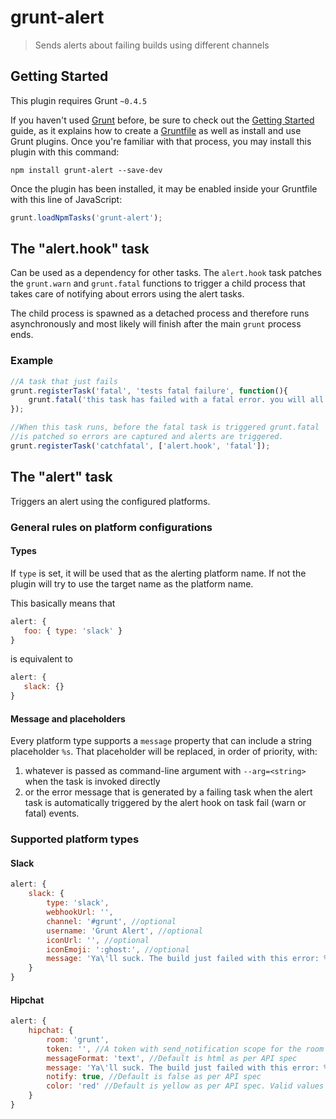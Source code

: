 # grunt-alert

> Sends alerts about failing builds using different channels

## Getting Started
This plugin requires Grunt `~0.4.5`

If you haven't used [Grunt](http://gruntjs.com/) before, be sure to check out the [Getting Started](http://gruntjs.com/getting-started) guide, as it explains how to create a [Gruntfile](http://gruntjs.com/sample-gruntfile) as well as install and use Grunt plugins. Once you're familiar with that process, you may install this plugin with this command:

```shell
npm install grunt-alert --save-dev
```

Once the plugin has been installed, it may be enabled inside your Gruntfile with this line of JavaScript:

```js
grunt.loadNpmTasks('grunt-alert');
```

## The "alert.hook" task

Can be used as a dependency for other tasks. The `alert.hook` task patches the `grunt.warn` and `grunt.fatal` functions to trigger a child process that takes care of notifying about errors using the alert tasks.

The child process is spawned as a detached process and therefore runs asynchronously and most likely will finish after the main `grunt` process ends.

### Example

```js
//A task that just fails
grunt.registerTask('fatal', 'tests fatal failure', function(){
    grunt.fatal('this task has failed with a fatal error. you will all die.');
});

//When this task runs, before the fatal task is triggered grunt.fatal
//is patched so errors are captured and alerts are triggered.
grunt.registerTask('catchfatal', ['alert.hook', 'fatal']);
```

## The "alert" task

Triggers an alert using the configured platforms.

### General rules on platform configurations

#### Types

If `type` is set, it will be used that as the alerting platform name. If not the plugin will try to use the target name as the platform name.

This basically means that

```js
alert: {
   foo: { type: 'slack' }
}
```

is equivalent to

```js
alert: {
   slack: {}
}
```

#### Message and placeholders

Every platform type supports a `message` property that can include a string placeholder `%s`. That placeholder will be replaced, in order of priority, with:

 1. whatever is passed as command-line argument with `--arg=<string>` when the task is invoked directly
 2. or the error message that is generated by a failing task when the alert task is automatically triggered by the alert hook on task fail (warn or fatal) events.

### Supported platform types

#### Slack

```js
alert: {
    slack: {
        type: 'slack',
        webhookUrl: '',
        channel: '#grunt', //optional
        username: 'Grunt Alert', //optional
        iconUrl: '', //optional
        iconEmoji: ':ghost:', //optional
        message: 'Ya\'ll suck. The build just failed with this error: %s'
    }
}
```

#### Hipchat

```js
alert: {
    hipchat: {
        room: 'grunt',
        token: '', //A token with send_notification scope for the room
        messageFormat: 'text', //Default is html as per API spec
        message: 'Ya\'ll suck. The build just failed with this error: %s',
        notify: true, //Default is false as per API spec
        color: 'red' //Default is yellow as per API spec. Valid values are yellow, green, red, purple, gray, random.
    }
}
```
